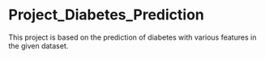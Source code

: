 # Project_Diabetes_Prediction
This project is based on the prediction of diabetes with various features in the given dataset.
